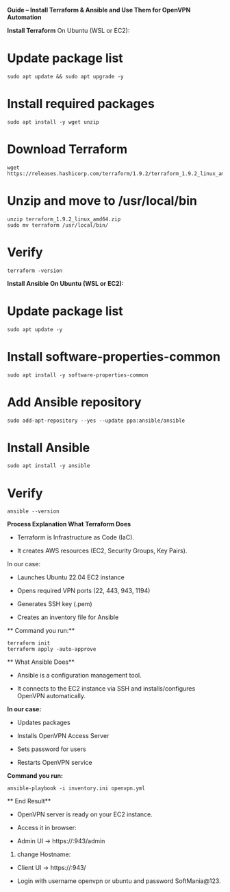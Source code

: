 **Guide – Install Terraform & Ansible and Use Them for OpenVPN Automation**

**Install Terraform**
On Ubuntu (WSL or EC2):

# Update package list
```
sudo apt update && sudo apt upgrade -y
```
# Install required packages
```
sudo apt install -y wget unzip
```
# Download Terraform
```
wget https://releases.hashicorp.com/terraform/1.9.2/terraform_1.9.2_linux_amd64.zip
```
# Unzip and move to /usr/local/bin
```
unzip terraform_1.9.2_linux_amd64.zip
sudo mv terraform /usr/local/bin/
```

# Verify
```
terraform -version
```
**Install Ansible**
**On Ubuntu (WSL or EC2):**

# Update package list
```
sudo apt update -y
```
# Install software-properties-common
```
sudo apt install -y software-properties-common
```
# Add Ansible repository
```
sudo add-apt-repository --yes --update ppa:ansible/ansible
```
# Install Ansible
```
sudo apt install -y ansible
```
# Verify
```
ansible --version
```
 **Process Explanation
 What Terraform Does**
  - Terraform is Infrastructure as Code (IaC).

  - It creates AWS resources (EC2, Security Groups, Key Pairs).

  In our case:

  - Launches Ubuntu 22.04 EC2 instance

  - Opens required VPN ports (22, 443, 943, 1194)

  - Generates SSH key (.pem)

  - Creates an inventory file for Ansible

** Command you run:**

```
terraform init
terraform apply -auto-approve
```
** What Ansible Does**

- Ansible is a configuration management tool.

- It connects to the EC2 instance via SSH and installs/configures OpenVPN automatically.

**In our case:**

  - Updates packages

  - Installs OpenVPN Access Server

  - Sets password for users

  - Restarts OpenVPN service

**Command you run:**
```
ansible-playbook -i inventory.ini openvpn.yml
```
** End Result**
  - OpenVPN server is ready on your EC2 instance.

  - Access it in browser:

  - Admin UI → https://<EC2-IP>:943/admin

  1. change Hostname: <your instance public ip>

  - Client UI → https://<EC2-IP>:943/

  - Login with username openvpn or ubuntu and password SoftMania@123.

